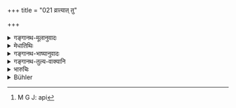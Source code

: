 +++
title = "021 व्रात्यात् तु"

+++

<details><summary>गङ्गानथ-मूलानुवादः</summary>

From the ‘Apostate’ Brāhmaṇa is born the evil- natured ‘Bhṛjjakaṇṭaka,’ the Āvantya, the ‘Vāṭadhāna’ the ‘Puṣpadha,’ and the ‘Śaikha.’—(21)
</details>

<details><summary>मेधातिथिः</summary>

"स्ववर्णासु" इति[^७३] पूर्वश्लोकाद् अनुवर्त्यते, इह स्त्रीजातेर् अनुपादानाद् अवश्यंभावाच् च तदपेक्षायाः । स्मृत्यन्तरे वैश्यायां ब्राह्मण्ज् जातो **भृज्जकण्टकः** स्मर्यते । अतो विशिनष्टि **पापात्मेति** । स ह्य् अनुलोमत्वान् न **पापात्मा** । अयं चासंस्कृतात्मनो व्रात्याज् जातो ऽनधिकारित्वाद् युक्तं यन् निन्द्यते । न च पर्यायशब्दा देशभेदेन प्रसिद्धप्रयोगभेदाः । 


[^७३]:
     M G J: api

- पूर्वैस् तु व्याख्यातम्- तत्पुत्रपौराणाम् एता आख्याः । **भृज्जकण्टको** ब्राह्मण्यां जातः । **आवन्त्यश्** चावन्त्याम् । तस्याम् एव **वाटधानः** । वाटधानात् पुष्पशेखरः । एवम् उत्तरेष्व् अपि ॥ १०.२१ ॥
</details>

<details><summary>गङ्गानथ-भाष्यानुवादः</summary>

‘*On wives of the same caste*’—of the preceding verse—is to be construed with this also.

Though the caste of the women is not specified in this text, and yet it being necessary to know her caste, we learn it from another *Smṛti*, where it is said that—‘The, son born to the Brāhmaṇa from a *Vaiśya* woman is called *Bhṛjjakanṭaka*’ (Gautama, 4.20).

The characteristic of this caste is stated—‘*evil-natured*.’ The one described before (under 8) is not ‘evil-natured,’ because he is born ‘in the natural order’; the one mentioned here is rightly decried, because he is born of an Apostate for whom the sacramental rites have not been performed, and is, as such, not entitled to any religious acts.

The several names are mentioned not merely by way of synonyms, but in order to show by what names the particular mixed caste is known in different countries.

The older writers however explain that the second and following names are those of the successive descendants of the ‘*Bhṛjjakaṇṭaka*.’ That is, the son born from the Brāhmaṇa mother is the ‘*Bhṛjjakaṇṭaka*,’ that born from the ‘Āvantya’ mother is the ‘Āvantya’ or the ‘Vāṭadhāna’; from the ‘Vaṭadhāna’ mother is born the ‘Puṣpadha,’ and from the ‘Puṣpadha’ the ‘Shaikha,’ and so on.—(21)
</details>

<details><summary>गङ्गानथ-तुल्य-वाक्यानि</summary>

**(verses 10.6-41)  
**

See Comparative notes for [Verse
10.6].
</details>

<details><summary>भारुचिः</summary>

व्रात्याद् विप्राद् वर्णायाम् एव, तस्याः पूर्वश्लोके ऽधिकृतत्वाद् इहावचनात् स्त्री[जातेः । तस्यां यो जातः] स भूर्जकण्ठनामा भवति व्रात्याभिजनः । स्मृत्यन्तरे वैश्यायां ब्राह्मणाज् जातो भृज्जकण्ठः स्मर्यते । स चानुलोमत्वाद् अपापात्मा । यतः इदं तदपेक्षं विशेषणम् उच्यते- पापात्मत्वम् अस्य व्रात्याज् जातत्वाद् असंस्कृतात्मनः । ततो ऽपि ब्राह्मण्याम् एवावन्त्यः पापतरः, न तु भूर्जकण्टः स्त्रियां तस्यां हि जातो ऽवर्णस् तन्नाम भवति । अत इदं विशेष्यते । ब्राह्मण्याम् एव । एतेनोत्तरा व्याख्याताः- एवम् अवन्त्याद् वातधानः पापतमः, तस्मात् पुष्पधः, ततो ऽपि शैख इति । ईषद्विकारत्वाद् वयम् निर्देशः, पञ्चधा ब्राह्मणव्रात्यजातानां निदर्शनार्थो वा । एवम् उत्तरयोर् अपि बोद्धव्यम् । क्xअत्रियव्रात्याज् जाताः क्षत्रियायाम् अधुनोच्यन्ते ॥ १०.२१ ॥
</details>

<details><summary>Bühler</summary>

021	But from a Vratya (of the) Brahmana (caste) spring the wicked Bhriggakantaka, the Avantya, the Vatadhana, the Pushpadha, and the Saikha.
</details>
